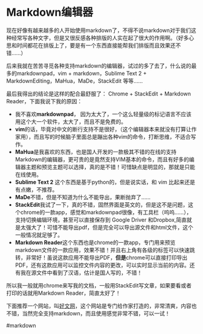 Markdown编辑器
==============
现在好像有越来越多的人开始使用markdown了，不得不说markdown对于我们这种经常写各种文字，但是又很反感各种排版的人实在起了很大的作用啊。（好多心思和时间都花在排版上了，要是有一个东西直接能帮我们排版而且效果还不错……）

后来我就在苦苦寻觅各种支持markdown的编辑器，试过的多了去了，什么说的最多的markdownpad，vim + markdown，Sublime Text 2 + MarkdownEditing，MaHua，MaDe，StackEdit 等等……

最后我得出的结论是这样的配合最舒服了： Chrome + StackEdit + Markdown Reader，下面我说下我的原因：

* 我不喜欢**markdownpad**， 因为太大了，一个这么轻量级的标记语言不应该用这个大一个软件，太大了，而且不是免费的。
* **vim**的话，毕竟对中文的断行支持不是很好，（这个编辑器本来就没有打算让作家用），而且写的时候脑子里面总是蹦出各种vim的命令，打断思维，不适合写作。
* **MaHua**是我喜欢的东西，也是国人开发的一款极其不错的在线的支持Markdown的编辑器，更可贵的是竟然支持VIM基本的命令，而且有好多的编辑器主题和预览主题可以选择，真的是不错！可惜缺点是明显的，那就是只能在线使用。
* **Sublime Text 2** 这个东西是基于python的，但是说实话，和 vim 比起来还是有点嫩，不推荐。
* **MaDe**不错，但是不知道为什么不能导出，果断抛弃了……
* **StackEdit**我试了一下，真的不错，固然界面是英文的，但是这不是问题，这个chrome的一款app，感觉和markdownpad很像，有工具栏（呜呜……），支持切换编辑环境，甚至可以直接保存到 Google Driver 和Dropbox,简直就是太强大了！可惜不能导出pdf，但是完全可以导出源文件和html文件，这个一般情况就足够了。
* **Markdown Reader**这个东西也是chrome的一款app，专门用来预览markdown文件的一款应用，效果不错！并且右上角有各级的标签可以快速跳转，非常好！虽说这款应用不能导出PDF，**但是**chrome可以直接打印导出PDF，还有这款应用可以监控文件内容的更改，可以实时显示当前的内容。还有我在源文件中看到了汉语，估计是国人写的，不错！

所以我一般就用chrome来写我的文档，一般用StackEdit写文章，如果要看或者打印的话就用Markdown Reader，简直太好了！

下面推荐一个网站，叫[好文网](http://jianshu.io/ "好文网")，这个网站是专门给作家打造的，非常清爽，内容也不错，当然完全支持markdown，而且使用感觉非常不错，可以一试！

#markdown
